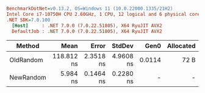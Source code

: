``` ini

BenchmarkDotNet=v0.13.2, OS=Windows 11 (10.0.22000.1335/21H2)
Intel Core i7-10750H CPU 2.60GHz, 1 CPU, 12 logical and 6 physical cores
.NET SDK=7.0.100
  [Host]     : .NET 7.0.0 (7.0.22.51805), X64 RyuJIT AVX2
  DefaultJob : .NET 7.0.0 (7.0.22.51805), X64 RyuJIT AVX2


```
|    Method |       Mean |     Error |    StdDev |   Gen0 | Allocated |
|---------- |-----------:|----------:|----------:|-------:|----------:|
| OldRandom | 118.812 ns | 2.3518 ns | 4.9608 ns | 0.0114 |      72 B |
| NewRandom |   5.984 ns | 0.1464 ns | 0.2280 ns |      - |         - |
